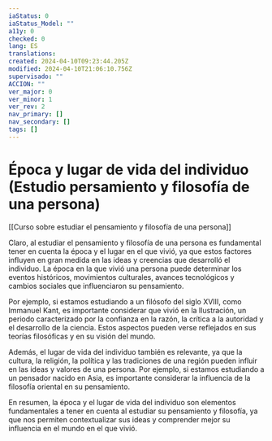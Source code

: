 ```yaml
---
iaStatus: 0
iaStatus_Model: ""
a11y: 0
checked: 0
lang: ES
translations: 
created: 2024-04-10T09:23:44.205Z
modified: 2024-04-10T21:06:10.756Z
supervisado: ""
ACCION: ""
ver_major: 0
ver_minor: 1
ver_rev: 2
nav_primary: []
nav_secondary: []
tags: []
---
```

# Época y lugar de vida del individuo (Estudio persamiento y filosofía de una persona)

[[Curso sobre estudiar el pensamiento y filosofía de una persona]]

Claro, al estudiar el pensamiento y filosofía de una persona es fundamental tener en cuenta la época y el lugar en el que vivió, ya que estos factores influyen en gran medida en las ideas y creencias que desarrolló el individuo. La época en la que vivió una persona puede determinar los eventos históricos, movimientos culturales, avances tecnológicos y cambios sociales que influenciaron su pensamiento.

Por ejemplo, si estamos estudiando a un filósofo del siglo XVIII, como Immanuel Kant, es importante considerar que vivió en la Ilustración, un periodo caracterizado por la confianza en la razón, la crítica a la autoridad y el desarrollo de la ciencia. Estos aspectos pueden verse reflejados en sus teorías filosóficas y en su visión del mundo.

Además, el lugar de vida del individuo también es relevante, ya que la cultura, la religión, la política y las tradiciones de una región pueden influir en las ideas y valores de una persona. Por ejemplo, si estamos estudiando a un pensador nacido en Asia, es importante considerar la influencia de la filosofía oriental en su pensamiento.

En resumen, la época y el lugar de vida del individuo son elementos fundamentales a tener en cuenta al estudiar su pensamiento y filosofía, ya que nos permiten contextualizar sus ideas y comprender mejor su influencia en el mundo en el que vivió.
